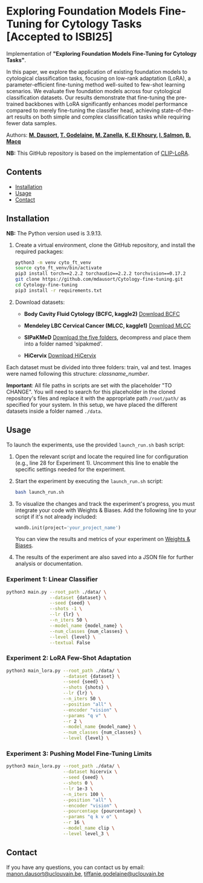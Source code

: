 # Exploring Foundation Models Fine-Tuning for Cytology Tasks [Accepted to ISBI25]

Implementation of **"Exploring Foundation Models Fine-Tuning for Cytology Tasks"**.

In this paper, we explore the application of existing foundation models to cytological classification tasks, focusing on low-rank adaptation (LoRA), a parameter-efficient fine-tuning method well-suited to few-shot learning scenarios. We evaluate five foundation models across four cytological classification datasets. Our results demonstrate that fine-tuning the pre-trained backbones with LoRA significantly enhances model performance compared to merely fine-tuning the classifier head, achieving state-of-the-art results on both simple and complex classification tasks while requiring fewer data samples.

Authors: **[M. Dausort](https://scholar.google.com/citations?user=hXTkITwAAAAJ&hl=en), [T. Godelaine](https://scholar.google.com/citations?user=xKcPd0oAAAAJ&hl=en&oi=ao), [M. Zanella](https://scholar.google.com/citations?user=FIoE9YIAAAAJ&hl=fr&oi=ao), [K. El Khoury](https://scholar.google.be/citations?user=UU_keGAAAAAJ&hl=fr), [I. Salmon](https://scholar.google.be/citations?user=S1dmusUAAAAJ&hl=en), [B. Macq](https://scholar.google.be/citations?user=H9pGN70AAAAJ&hl=fr)**

**NB:** This GitHub repository is based on the implementation of [CLIP-LoRA](https://github.com/MaxZanella/CLIP-LoRA). 

## Contents 

- [Installation](#installation)
- [Usage](#usage)
- [Contact](#contact)

## Installation 

**NB:** The Python version used is 3.9.13.

1. Create a virtual environment, clone the GitHub repository, and install the required packages: 
   ```bash
   python3 -m venv cyto_ft_venv
   source cyto_ft_venv/bin/activate
   pip3 install torch==2.2.2 torchaudio==2.2.2 torchvision==0.17.2
   git clone https://github.com/mdausort/Cytology-fine-tuning.git
   cd Cytology-fine-tuning
   pip3 install -r requirements.txt
   ```

2. Download datasets:

   - **Body Cavity Fluid Cytology (BCFC, kaggle2)** 
     [Download BCFC](https://www.kaggle.com/datasets/cmacus/body-cavity-fluid-cytology-images)

   - **Mendeley LBC Cervical Cancer (MLCC, kaggle1)**
     [Download MLCC](https://www.kaggle.com/datasets/blank1508/mendeley-lbc-cervical-cancer-)

   - **SIPaKMeD**
     [Download the five folders](https://www.kaggle.com/datasets/prahladmehandiratta/cervical-cancer-largest-dataset-sipakmed), decompress and place them into a folder named 'sipakmed'.

   - **HiCervix**
     [Download HiCervix](https://zenodo.org/records/11087263)


Each dataset must be divided into three folders: train, val and test. Images were named following this structure: *classname_number*.

**Important**: All file paths in scripts are set with the placeholder "TO CHANGE". You will need to search for this placeholder in the cloned repository's files and replace it with the appropriate path ```/root/path/``` as specified for your system. In this setup, we have placed the different datasets inside a folder named `./data`.

## Usage 

To launch the experiments, use the provided `launch_run.sh` bash script:

1. Open the relevant script and locate the required line for configuration (e.g., line 28 for Experiment 1). Uncomment this line to enable the specific settings needed for the experiment.
2. Start the experiment by executing the `launch_run.sh` script:

   ```bash
   bash launch_run.sh
   ```

3. To visualize the changes and track the experiment's progress, you must integrate your code with Weights & Biases. Add the following line to your script if it's not already included:
   ```python
   wandb.init(project='your_project_name')
   ```
   You can view the results and metrics of your experiment on [Weights & Biases](https://wandb.ai/site).

4. The results of the experiment are also saved into a JSON file for further analysis or documentation.


### Experiment 1: Linear Classifier

```bash
python3 main.py --root_path ./data/ \
                --dataset {dataset} \
                --seed {seed} \
                --shots -1 \
                --lr {lr} \
                --n_iters 50 \
                --model_name {model_name} \
                --num_classes {num_classes} \
                --level {level} \
                --textual False
```

### Experiment 2: LoRA Few-Shot Adaptation

```bash
python3 main_lora.py --root_path ./data/ \
                     --dataset {dataset} \
                     --seed {seed} \
                     --shots {shots} \
                     --lr {lr} \
                     --n_iters 50 \
                     --position "all" \
                     --encoder "vision" \
                     --params "q v" \
                     --r 2 \
                     --model_name {model_name} \
                     --num_classes {num_classes} \
                     --level {level} \
```

### Experiment 3: Pushing Model Fine-Tuning Limits

```bash
python3 main_lora.py --root_path ./data/ \
                     --dataset hicervix \
                     --seed {seed} \
                     --shots 0 \
                     --lr 1e-3 \
                     --n_iters 100 \
                     --position "all" \
                     --encoder "vision" \
                     --pourcentage {pourcentage} \
                     --params "q k v o" \
                     --r 16 \
                     --model_name clip \
                     --level level_3 \
```

## Contact 

If you have any questions, you can contact us by email: manon.dausort@uclouvain.be, tiffanie.godelaine@uclouvain.be
